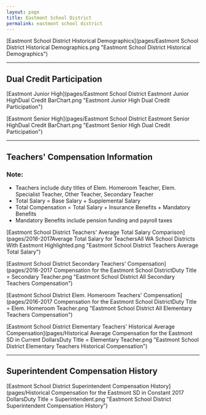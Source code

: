 ```yaml
---
layout: page
title: Eastmont School District
permalink: eastmont school district
---
```



[Eastmont School District Historical Demographics](pages/Eastmont School District Historical Demographics.png "Eastmont School District Historical Demographics")

___

## Dual Credit Participation

[Eastmont Junior High](pages/Eastmont School District Eastmont Junior HighDual Credit BarChart.png "Eastmont Junior High Dual Credit Participation")

[Eastmont Senior High](pages/Eastmont School District Eastmont Senior HighDual Credit BarChart.png "Eastmont Senior High Dual Credit Participation")


___

## Teachers' Compensation Information
### Note:
- Teachers include duty titles of Elem. Homeroom Teacher, Elem. Specialist Teacher, Other Teacher, Secondary Teacher
- Total Salary = Base Salary + Supplemental Salary
- Total Compensation = Total Salary + Insurance Benefits + Mandatory Benefits
- Mandatory Benefits include pension funding and payroll taxes

[Eastmont School District Teachers' Average Total Salary Comparison](pages/2016-2017Average Total Salary for TeachersAll WA School Districts With Eastmont Highlighted.png "Eastmont School District Teachers Average Total Salary")

[Eastmont School District Secondary Teachers' Compensation](pages/2016-2017 Compensation for the Eastmont School DistrictDuty Title = Secondary Teacher.png "Eastmont School District All Secondary Teachers Compensation")

[Eastmont School District Elem. Homeroom Teachers' Compensation](pages/2016-2017 Compensation for the Eastmont School DistrictDuty Title = Elem. Homeroom Teacher.png "Eastmont School District All Elementary Teachers Compensation")

[Eastmont School District Elementary Teachers' Historical Average Compensation](pages/Historical Average Compensation for the Eastmont SD in Current DollarsDuty Title = Elementary Teacher.png "Eastmont School District Elementary Teachers Historical Compensation")


___

## Superintendent Compensation History

[Eastmont School District Superintendent Compensation History](pages/Historical Compensation for the Eastmont SD in Constant 2017 DollarsDuty Title = Superintendent.png "Eastmont School District Superintendent Compensation History")

